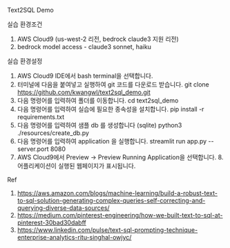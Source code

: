 Text2SQL Demo

실습 환경조건
1. AWS Cloud9 (us-west-2 리전, bedrock claude3 지원 리전)
2. bedrock model access - claude3 sonnet, haiku

실습 환경설정
1. AWS Cloud9 IDE에서 bash terminal을 선택합니다.
2. 터미널에 다음을 붙여넣고 실행하여 git 코드를 다운로드 받습니다.
git clone https://github.com/kwangwl/text2sql_demo.git
3. 다음 명령어를 입력하여 폴더를 이동합니다.
cd text2sql_demo
4. 다음 명령어를 입력하여 실습에 필요한 종속성을 설치합니다.
pip install -r requirements.txt
5. 다음 명령어를 입력하여 샘플 db 를 생성합니다 (sqlite)
python3 ./resources/create_db.py
6. 다음 명령어를 입력하여 application 을 실행합니다.
streamlit run app.py --server.port 8080
7. AWS Cloud9에서 Preview -> Preview Running Application을 선택합니다.
8.어플리케이션이 실행된 웹페이지가 표시됩니다.

Ref
1. https://aws.amazon.com/blogs/machine-learning/build-a-robust-text-to-sql-solution-generating-complex-queries-self-correcting-and-querying-diverse-data-sources/
2. https://medium.com/pinterest-engineering/how-we-built-text-to-sql-at-pinterest-30bad30dabff
3. https://www.linkedin.com/pulse/text-sql-prompting-technique-enterprise-analytics-ritu-singhal-owjyc/